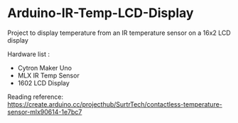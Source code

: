 # Arduino-IR-Temp-LCD-Display

Project to display temperature from an IR temperature sensor on a 16x2 LCD display

Hardware list :
- Cytron Maker Uno
- MLX IR Temp Sensor
- 1602 LCD Display

Reading reference:
https://create.arduino.cc/projecthub/SurtrTech/contactless-temperature-sensor-mlx90614-1e7bc7
